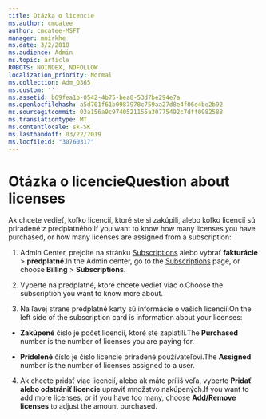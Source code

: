 ```yaml
---
title: Otázka o licencie
ms.author: cmcatee
author: cmcatee-MSFT
manager: mnirkhe
ms.date: 3/2/2018
ms.audience: Admin
ms.topic: article
ROBOTS: NOINDEX, NOFOLLOW
localization_priority: Normal
ms.collection: Adm_O365
ms.custom: ''
ms.assetid: b69fea1b-0542-4b75-bea0-53d7be294e7a
ms.openlocfilehash: a5d701f61b0987978c759aa27d8e4f06e4be2b92
ms.sourcegitcommit: 03a156a9c9740521155a30775492c7dff0982588
ms.translationtype: MT
ms.contentlocale: sk-SK
ms.lasthandoff: 03/22/2019
ms.locfileid: "30760317"
---
```

# <a name="question-about-licenses"></a><span data-ttu-id="bf459-102">Otázka o licencie</span><span class="sxs-lookup"><span data-stu-id="bf459-102">Question about licenses</span></span>

<span data-ttu-id="bf459-103">Ak chcete vedieť, koľko licencií, ktoré ste si zakúpili, alebo koľko licencií sú priradené z predplatného:</span><span class="sxs-lookup"><span data-stu-id="bf459-103">If you want to know how many licenses you have purchased, or how many licenses are assigned from a subscription:</span></span>
  
1. <span data-ttu-id="bf459-104">Admin Center, prejdite na stránku [Subscriptions](https://go.microsoft.com/fwlink/p/?linkid=842054) alebo vybrať **fakturácie** \> **predplatné**.</span><span class="sxs-lookup"><span data-stu-id="bf459-104">In the Admin center, go to the [Subscriptions](https://go.microsoft.com/fwlink/p/?linkid=842054) page, or choose **Billing** \> **Subscriptions**.</span></span>
    
2. <span data-ttu-id="bf459-105">Vyberte na predplatné, ktoré chcete vedieť viac o.</span><span class="sxs-lookup"><span data-stu-id="bf459-105">Choose the subscription you want to know more about.</span></span>
    
3. <span data-ttu-id="bf459-106">Na ľavej strane predplatné karty sú informácie o vašich licencií:</span><span class="sxs-lookup"><span data-stu-id="bf459-106">On the left side of the subscription card is information about your licenses:</span></span>
    
  - <span data-ttu-id="bf459-107">**Zakúpené** číslo je počet licencií, ktoré ste zaplatili.</span><span class="sxs-lookup"><span data-stu-id="bf459-107">The **Purchased** number is the number of licenses you are paying for.</span></span> 
    
  - <span data-ttu-id="bf459-108">**Pridelené** číslo je číslo licencie priradené používateľovi.</span><span class="sxs-lookup"><span data-stu-id="bf459-108">The **Assigned** number is the number of licenses assigned to a user.</span></span> 
    
4. <span data-ttu-id="bf459-109">Ak chcete pridať viac licencií, alebo ak máte príliš veľa, vyberte **Pridať alebo odstrániť licencie** upraviť množstvo nakúpených.</span><span class="sxs-lookup"><span data-stu-id="bf459-109">If you want to add more licenses, or if you have too many, choose **Add/Remove licenses** to adjust the amount purchased.</span></span> 
    

